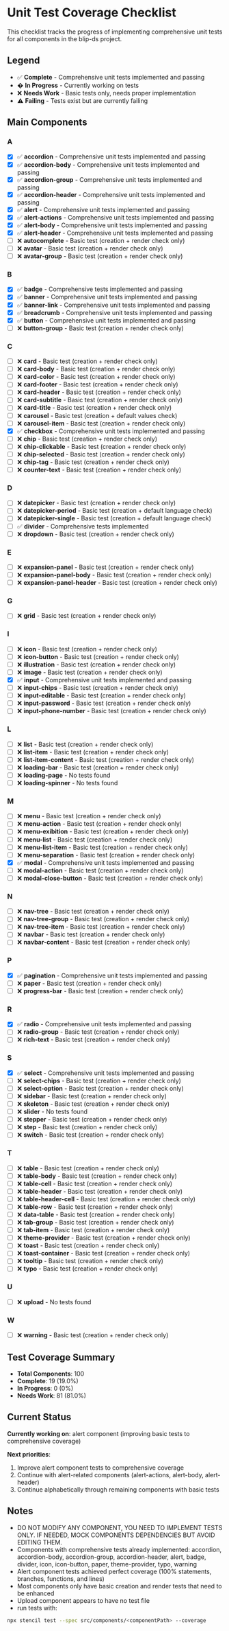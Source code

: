 # Unit Test Coverage Checklist

This checklist tracks the progress of implementing comprehensive unit tests for all components in the blip-ds project.

## Legend
- ✅ **Complete** - Comprehensive unit tests implemented and passing
- � **In Progress** - Currently working on tests
- ❌ **Needs Work** - Basic tests only, needs proper implementation
- ⚠️ **Failing** - Tests exist but are currently failing

## Main Components

### A
- [x] ✅ **accordion** - Comprehensive unit tests implemented and passing
- [x] ✅ **accordion-body** - Comprehensive unit tests implemented and passing
- [x] ✅ **accordion-group** - Comprehensive unit tests implemented and passing
- [x] ✅ **accordion-header** - Comprehensive unit tests implemented and passing
- [x] ✅ **alert** - Comprehensive unit tests implemented and passing
- [x] ✅ **alert-actions** - Comprehensive unit tests implemented and passing
- [x] ✅ **alert-body** - Comprehensive unit tests implemented and passing
- [x] ✅ **alert-header** - Comprehensive unit tests implemented and passing
- [ ] ❌ **autocomplete** - Basic test (creation + render check only)
- [ ] ❌ **avatar** - Basic test (creation + render check only)
- [ ] ❌ **avatar-group** - Basic test (creation + render check only)

### B
- [x] ✅ **badge** - Comprehensive tests implemented and passing
- [x] ✅ **banner** - Comprehensive unit tests implemented and passing
- [x] ✅ **banner-link** - Comprehensive unit tests implemented and passing
- [x] ✅ **breadcrumb** - Comprehensive unit tests implemented and passing
- [x] ✅ **button** - Comprehensive unit tests implemented and passing
- [ ] ❌ **button-group** - Basic test (creation + render check only)

### C
- [ ] ❌ **card** - Basic test (creation + render check only)
- [ ] ❌ **card-body** - Basic test (creation + render check only)
- [ ] ❌ **card-color** - Basic test (creation + render check only)
- [ ] ❌ **card-footer** - Basic test (creation + render check only)
- [ ] ❌ **card-header** - Basic test (creation + render check only)
- [ ] ❌ **card-subtitle** - Basic test (creation + render check only)
- [ ] ❌ **card-title** - Basic test (creation + render check only)
- [ ] ❌ **carousel** - Basic test (creation + default values check)
- [ ] ❌ **carousel-item** - Basic test (creation + render check only)
- [x] ✅ **checkbox** - Comprehensive unit tests implemented and passing
- [ ] ❌ **chip** - Basic test (creation + render check only)
- [ ] ❌ **chip-clickable** - Basic test (creation + render check only)
- [ ] ❌ **chip-selected** - Basic test (creation + render check only)
- [ ] ❌ **chip-tag** - Basic test (creation + render check only)
- [ ] ❌ **counter-text** - Basic test (creation + render check only)

### D
- [ ] ❌ **datepicker** - Basic test (creation + render check only)
- [ ] ❌ **datepicker-period** - Basic test (creation + default language check)
- [ ] ❌ **datepicker-single** - Basic test (creation + default language check)
- [ ] ✅ **divider** - Comprehensive tests implemented
- [ ] ❌ **dropdown** - Basic test (creation + render check only)

### E
- [ ] ❌ **expansion-panel** - Basic test (creation + render check only)
- [ ] ❌ **expansion-panel-body** - Basic test (creation + render check only)
- [ ] ❌ **expansion-panel-header** - Basic test (creation + render check only)

### G
- [ ] ❌ **grid** - Basic test (creation + render check only)

### I
- [ ] ❌ **icon** - Basic test (creation + render check only)
- [ ] ❌ **icon-button** - Basic test (creation + render check only)
- [ ] ❌ **illustration** - Basic test (creation + render check only)
- [ ] ❌ **image** - Basic test (creation + render check only)
- [x] ✅ **input** - Comprehensive unit tests implemented and passing
- [ ] ❌ **input-chips** - Basic test (creation + render check only)
- [ ] ❌ **input-editable** - Basic test (creation + render check only)
- [ ] ❌ **input-password** - Basic test (creation + render check only)
- [ ] ❌ **input-phone-number** - Basic test (creation + render check only)

### L
- [ ] ❌ **list** - Basic test (creation + render check only)
- [ ] ❌ **list-item** - Basic test (creation + render check only)
- [ ] ❌ **list-item-content** - Basic test (creation + render check only)
- [ ] ❌ **loading-bar** - Basic test (creation + render check only)
- [ ] ❌ **loading-page** - No tests found
- [ ] ❌ **loading-spinner** - No tests found

### M
- [ ] ❌ **menu** - Basic test (creation + render check only)
- [ ] ❌ **menu-action** - Basic test (creation + render check only)
- [ ] ❌ **menu-exibition** - Basic test (creation + render check only)
- [ ] ❌ **menu-list** - Basic test (creation + render check only)
- [ ] ❌ **menu-list-item** - Basic test (creation + render check only)
- [ ] ❌ **menu-separation** - Basic test (creation + render check only)
- [x] ✅ **modal** - Comprehensive unit tests implemented and passing
- [ ] ❌ **modal-action** - Basic test (creation + render check only)
- [ ] ❌ **modal-close-button** - Basic test (creation + render check only)

### N
- [ ] ❌ **nav-tree** - Basic test (creation + render check only)
- [ ] ❌ **nav-tree-group** - Basic test (creation + render check only)
- [ ] ❌ **nav-tree-item** - Basic test (creation + render check only)
- [ ] ❌ **navbar** - Basic test (creation + render check only)
- [ ] ❌ **navbar-content** - Basic test (creation + render check only)

### P
- [x] ✅ **pagination** - Comprehensive unit tests implemented and passing
- [ ] ❌ **paper** - Basic test (creation + render check only)
- [ ] ❌ **progress-bar** - Basic test (creation + render check only)

### R
- [x] ✅ **radio** - Comprehensive unit tests implemented and passing
- [ ] ❌ **radio-group** - Basic test (creation + render check only)
- [ ] ❌ **rich-text** - Basic test (creation + render check only)

### S
- [x] ✅ **select** - Comprehensive unit tests implemented and passing
- [ ] ❌ **select-chips** - Basic test (creation + render check only)
- [ ] ❌ **select-option** - Basic test (creation + render check only)
- [ ] ❌ **sidebar** - Basic test (creation + render check only)
- [ ] ❌ **skeleton** - Basic test (creation + render check only)
- [ ] ❌ **slider** - No tests found
- [ ] ❌ **stepper** - Basic test (creation + render check only)
- [ ] ❌ **step** - Basic test (creation + render check only)
- [ ] ❌ **switch** - Basic test (creation + render check only)

### T
- [ ] ❌ **table** - Basic test (creation + render check only)
- [ ] ❌ **table-body** - Basic test (creation + render check only)
- [ ] ❌ **table-cell** - Basic test (creation + render check only)
- [ ] ❌ **table-header** - Basic test (creation + render check only)
- [ ] ❌ **table-header-cell** - Basic test (creation + render check only)
- [ ] ❌ **table-row** - Basic test (creation + render check only)
- [ ] ❌ **data-table** - Basic test (creation + render check only)
- [ ] ❌ **tab-group** - Basic test (creation + render check only)
- [ ] ❌ **tab-item** - Basic test (creation + render check only)
- [ ] ❌ **theme-provider** - Basic test (creation + render check only)
- [ ] ❌ **toast** - Basic test (creation + render check only)
- [ ] ❌ **toast-container** - Basic test (creation + render check only)
- [ ] ❌ **tooltip** - Basic test (creation + render check only)
- [ ] ❌ **typo** - Basic test (creation + render check only)

### U
- [ ] ❌ **upload** - No tests found

### W
- [ ] ❌ **warning** - Basic test (creation + render check only)

## Test Coverage Summary

- **Total Components**: 100
- **Complete**: 19 (19.0%)
- **In Progress**: 0 (0%)
- **Needs Work**: 81 (81.0%)

## Current Status

**Currently working on**: alert component (improving basic tests to comprehensive coverage)

**Next priorities**:
1. Improve alert component tests to comprehensive coverage
2. Continue with alert-related components (alert-actions, alert-body, alert-header)
3. Continue alphabetically through remaining components with basic tests

## Notes

- DO NOT MODIFY ANY COMPONENT, YOU NEED TO IMPLEMENT TESTS ONLY. IF NEEDED, MOCK COMPONENTS DEPENDENCIES BUT AVOID EDITING THEM.
- Components with comprehensive tests already implemented: accordion, accordion-body, accordion-group, accordion-header, alert, badge, divider, icon, icon-button, paper, theme-provider, typo, warning
- Alert component tests achieved perfect coverage (100% statements, branches, functions, and lines)
- Most components only have basic creation and render tests that need to be enhanced
- Upload component appears to have no test file
- run tests with:
```bash
npx stencil test --spec src/components/<componentPath> --coverage
```